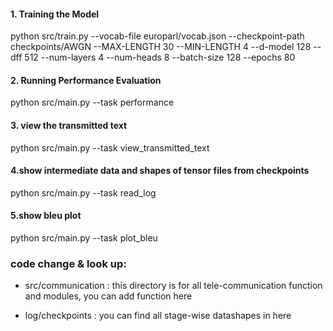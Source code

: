 #### 1. Training the Model 

python src/train.py --vocab-file europarl/vocab.json --checkpoint-path checkpoints/AWGN --MAX-LENGTH 30 --MIN-LENGTH 4 --d-model 128 --dff 512 --num-layers 4 --num-heads 8 --batch-size 128 --epochs 80

#### 2. Running Performance Evaluation  

python src/main.py --task performance


#### 3. view the transmitted text


python src/main.py --task view_transmitted_text


#### 4.show intermediate data and shapes of tensor files from checkpoints


python src/main.py --task read_log


#### 5.show bleu plot


python src/main.py --task plot_bleu

### code change & look up: 

- src/communication : this directory is for all tele-communication function and modules, you can add function here

- log/checkpoints : you can find all stage-wise datashapes in here 

